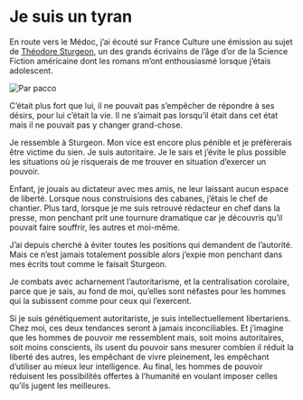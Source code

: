 # Je suis un tyran

En route vers le Médoc, j’ai écouté sur France Culture une émission au sujet de [Théodore Sturgeon](http://en.wikipedia.org/wiki/Theodore_Sturgeon), un des grands écrivains de l’âge d’or de la Science Fiction américaine dont les romans m’ont enthousiasmé lorsque j’étais adolescent.<span id="more-534"></span>

![Par pacco](http://blog.tcrouzet.comhttps://tcrouzet.com/images_tc/20070814pacco.jpg)

C’était plus fort que lui, il ne pouvait pas s’empêcher de répondre à ses désirs, pour lui c’était la vie. Il ne s’aimait pas lorsqu’il était dans cet état mais il ne pouvait pas y changer grand-chose.

Je ressemble à Sturgeon. Mon vice est encore plus pénible et je préfèrerais être victime du sien. Je suis autoritaire. Je le sais et j’évite le plus possible les situations où je risquerais de me trouver en situation d’exercer un pouvoir.

Enfant, je jouais au dictateur avec mes amis, ne leur laissant aucun espace de liberté. Lorsque nous construisions des cabanes, j’étais le chef de chantier. Plus tard, lorsque je me suis retrouvé rédacteur en chef dans la presse, mon penchant prit une tournure dramatique car je découvris qu’il pouvait faire souffrir, les autres et moi-même.

J’ai depuis cherché à éviter toutes les positions qui demandent de l’autorité. Mais ce n’est jamais totalement possible alors j’expie mon penchant dans mes écrits tout comme le faisait Sturgeon.

Je combats avec acharnement l’autoritarisme, et la centralisation corolaire, parce que je sais, au fond de moi, qu’elles sont néfastes pour les hommes qui la subissent comme pour ceux qui l’exercent.

Si je suis génétiquement autoritariste, je suis intellectuellement libertariens. Chez moi, ces deux tendances seront à jamais inconciliables. Et j’imagine que les hommes de pouvoir me ressemblent mais, soit moins autoritaires, soit moins conscients, ils usent du pouvoir sans mesurer combien il réduit la liberté des autres, les empêchant de vivre pleinement, les empêchant d’utiliser au mieux leur intelligence. Au final, les hommes de pouvoir réduisent les possibilités offertes à l’humanité en voulant imposer celles qu’ils jugent les meilleures.